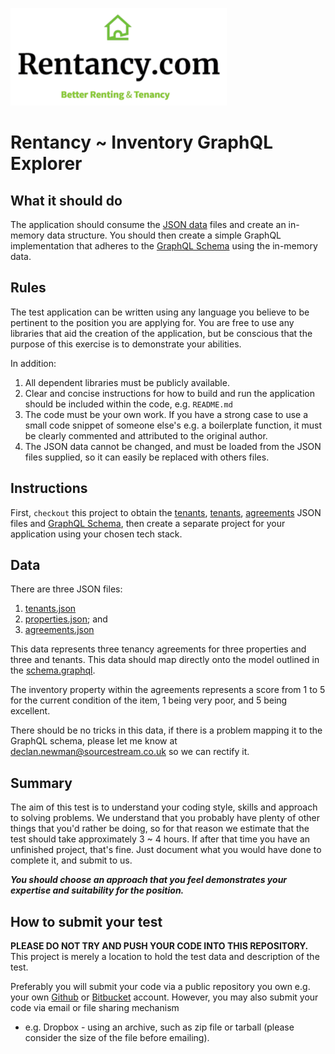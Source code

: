 ![Rentancy](assets/logo.png)
# Rentancy ~ Inventory GraphQL Explorer

## What it should do
The application should consume the [JSON data](data/) files and create an in-memory data structure.
You should then create a simple GraphQL implementation that adheres to the [GraphQL Schema](schema.graphql) using the 
in-memory data.

## Rules
The test application can be written using any language you believe to be pertinent to the position you are applying for.
You are free to use any libraries that aid the creation of the application, but be conscious that the purpose of this
exercise is to demonstrate your abilities.

In addition:
 
 1) All dependent libraries must be publicly available. 
 1) Clear and concise instructions for how to build and run the application should be included within the code, e.g. `README.md`
 1) The code must be your own work. If you have a strong case to use a small code snippet of someone else's e.g. a
 boilerplate function, it must be clearly commented and attributed to the original author.
 1) The JSON data cannot be changed, and must be loaded from the JSON files supplied, so it can easily be replaced with others files.

## Instructions
First, ``checkout`` this project to obtain the [tenants](data/tenants.json), [tenants](data/properties.json), 
[agreements](data/agreements.json) JSON files and [GraphQL Schema](schema.graphql), then create a separate project for 
your application using your chosen tech stack.

## Data
There are three JSON files:
1) [tenants.json](data/tenants.json)
1) [properties.json](data/properties.json); and 
1) [agreements.json](data/agreements.json)

This data represents three tenancy agreements for three properties and three and tenants. This data should map directly 
onto the model outlined in the [schema.graphql](schema.graphql).

The inventory property within the agreements represents a score from 1 to 5 for the current condition of the item, 1
being very poor, and 5 being excellent.

There should be no tricks in this data, if there is a problem mapping it to the GraphQL schema, please let me know at
[declan.newman@sourcestream.co.uk](mailto:declan.newman@sourcestream.co.uk) so we can rectify it.

## Summary
The aim of this test is to understand your coding style, skills and approach to solving problems. We understand that you
probably have plenty of other things that you'd rather be doing, so for that reason we estimate that the test should
take approximately 3 ~ 4 hours. If after that time you have an unfinished project, that's fine. Just document what you
would have done to complete it, and submit to us.

**_You should choose an approach that you feel demonstrates your expertise and suitability for the position._**

## How to submit your test
**PLEASE DO NOT TRY AND PUSH YOUR CODE INTO THIS REPOSITORY.** This project is merely a location to hold the test data 
and description of the test.

Preferably you will submit your code via a public repository you own e.g. your own [Github](https://github.com/) or 
[Bitbucket](https://bitbucket.org/) account. However, you may also submit your code via email or file sharing mechanism 
- e.g. Dropbox - using an archive, such as zip file or tarball (please consider the size of the file before emailing). 

